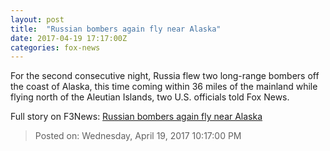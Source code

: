 ```yaml
---
layout: post
title:  "Russian bombers again fly near Alaska"
date: 2017-04-19 17:17:00Z
categories: fox-news
---
```


For the second consecutive night, Russia flew two long-range bombers off the coast of Alaska, this time coming within 36 miles of the mainland while flying north of the Aleutian Islands, two U.S. officials told Fox News.


Full story on F3News: [Russian bombers again fly near Alaska](http://www.f3nws.com/n/DRYnQJ)

> Posted on: Wednesday, April 19, 2017 10:17:00 PM
